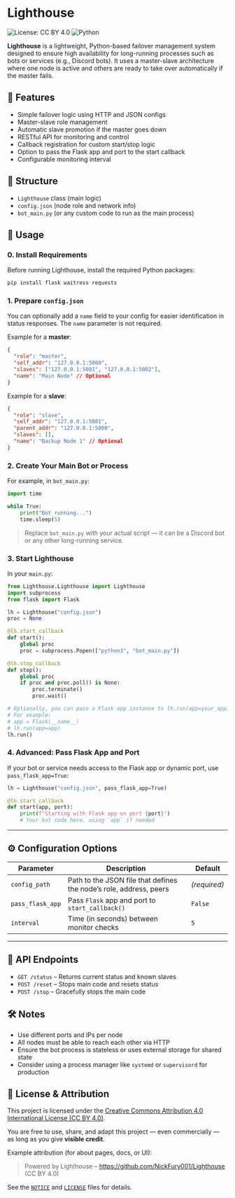 # Lighthouse

![License: CC BY 4.0](https://img.shields.io/badge/License-CC%20BY%204.0-lightgrey.svg)
![Python](https://img.shields.io/badge/python-3.7%2B-blue)

**Lighthouse** is a lightweight, Python-based failover management system designed to ensure high availability for long-running processes such as bots or services (e.g., Discord bots). It uses a master-slave architecture where one node is active and others are ready to take over automatically if the master fails.

## 🔧 Features

- Simple failover logic using HTTP and JSON configs
- Master-slave role management
- Automatic slave promotion if the master goes down
- RESTful API for monitoring and control
- Callback registration for custom start/stop logic
- Option to pass the Flask app and port to the start callback
- Configurable monitoring interval

## 📁 Structure

- `Lighthouse` class (main logic)
- `config.json` (node role and network info)
- `bot_main.py` (or any custom code to run as the main process)

## 🚀 Usage

### 0. Install Requirements

Before running Lighthouse, install the required Python packages:

```sh
pip install flask waitress requests
```

### 1. Prepare `config.json`

You can optionally add a `name` field to your config for easier identification in status responses. The `name` parameter is not required.

Example for a **master**:

```json
{
  "role": "master",
  "self_addr": "127.0.0.1:5000",
  "slaves": ["127.0.0.1:5001", "127.0.0.1:5002"],
  "name": "Main Node" // Optional
}
```

Example for a **slave**:

```json
{
  "role": "slave",
  "self_addr": "127.0.0.1:5001",
  "parent_addr": "127.0.0.1:5000",
  "slaves": [],
  "name": "Backup Node 1" // Optional
}
```

### 2. Create Your Main Bot or Process

For example, in `bot_main.py`:

```python
import time

while True:
    print("Bot running...")
    time.sleep(5)
```

> Replace `bot_main.py` with your actual script — it can be a Discord bot or any other long-running service.

### 3. Start Lighthouse

In your `main.py`:

```python
from Lighthouse.Lighthouse import Lighthouse
import subprocess
from flask import Flask

lh = Lighthouse("config.json")
proc = None

@lh.start_callback
def start():
    global proc
    proc = subprocess.Popen(["python3", "bot_main.py"])

@lh.stop_callback
def stop():
    global proc
    if proc and proc.poll() is None:
        proc.terminate()
        proc.wait()

# Optionally, you can pass a Flask app instance to lh.run(app=your_app)
# For example:
# app = Flask(__name__)
# lh.run(app=app)
lh.run()
```

### 4. Advanced: Pass Flask App and Port

If your bot or service needs access to the Flask app or dynamic port, use `pass_flask_app=True`:

```python
lh = Lighthouse("config.json", pass_flask_app=True)

@lh.start_callback
def start(app, port):
    print(f"Starting with Flask app on port {port}")
    # Your bot code here, using `app` if needed
```

---

## ⚙️ Configuration Options

| Parameter         | Description                                                        | Default      |
|------------------|--------------------------------------------------------------------|-------------|
| `config_path`    | Path to the JSON file that defines the node’s role, address, peers | *(required)*|
| `pass_flask_app` | Pass `Flask` app and port to `start_callback()`                    | `False`     |
| `interval`       | Time (in seconds) between monitor checks                           | `5`         |

---

## 📡 API Endpoints

* `GET /status` – Returns current status and known slaves
* `POST /reset` – Stops main code and resets status
* `POST /stop` – Gracefully stops the main code

## 🛠️ Notes

* Use different ports and IPs per node
* All nodes must be able to reach each other via HTTP
* Ensure the bot process is stateless or uses external storage for shared state
* Consider using a process manager like `systemd` or `supervisord` for production

## 🧾 License & Attribution

This project is licensed under the [Creative Commons Attribution 4.0 International License (CC BY 4.0)](https://creativecommons.org/licenses/by/4.0/).

You are free to use, share, and adapt this project — even commercially — as long as you give **visible credit**.

Example attribution (for about pages, docs, or UI):

> Powered by Lighthouse – https://github.com/NickFury001/Lighthouse (CC BY 4.0)

See the [`NOTICE`](./NOTICE) and [`LICENSE`](./LICENSE) files for details.

